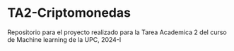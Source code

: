# TA2-Criptomonedas
Repositorio para el proyecto realizado para la Tarea Academica 2 del curso de Machine learning de la UPC, 2024-I
